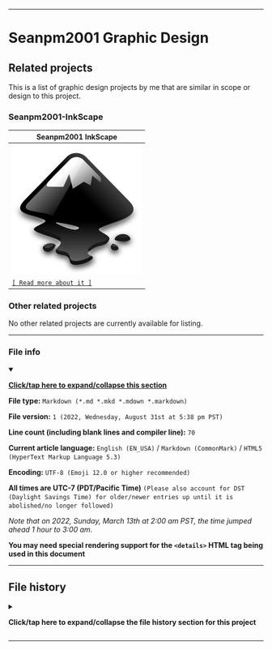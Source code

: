 
***

# Seanpm2001 Graphic Design

## Related projects

This is a list of graphic design projects by me that are similar in scope or design to this project.

### Seanpm2001-InkScape

| Seanpm2001 InkScape |
|---|
| ![/!Related_Projects/Seanpm2001-InkScape/Inkscape_logo_2.svg](/!Related_Projects/Seanpm2001-InkScape/Inkscape_logo_2.svg) |
| [` [ Read more about it ] `](/!Related_Projects/Seanpm2001-InkScape/) |

### Other related projects

No other related projects are currently available for listing.

***

### File info

<details open><summary><p lang="en"><b><u>Click/tap here to expand/collapse this section</u></b></p></summary>

**File type:** `Markdown (*.md *.mkd *.mdown *.markdown)`

**File version:** `1 (2022, Wednesday, August 31st at 5:38 pm PST)`

**Line count (including blank lines and compiler line):** `70`

**Current article language:** `English (EN_USA)` / `Markdown (CommonMark)` / `HTML5 (HyperText Markup Language 5.3)`

**Encoding:** `UTF-8 (Emoji 12.0 or higher recommended)`

**All times are UTC-7 (PDT/Pacific Time)** `(Please also account for DST (Daylight Savings Time) for older/newer entries up until it is abolished/no longer followed)`

_Note that on 2022, Sunday, March 13th at 2:00 am PST, the time jumped ahead 1 hour to 3:00 am._

**You may need special rendering support for the `<details>` HTML tag being used in this document**

</details>

***

## File history

<details><summary><p lang="en"><b>Click/tap here to expand/collapse the file history section for this project</b></p></summary>

<details><summary><p lang="en"><b>Version 1 (2022, Wednesday, August 31st at 5:38 pm PST)</b></p></summary>

**This version was made by:** [`@seanpm2001`](https://github.com/seanpm2001/)

> Changes:

- [x] Started the file
- [x] Added the title section
- [x] Added the `seanpm2001-InkScape` section
- [x] Added the `Other related projects` section
- [x] Added the `file info` section
- [x] Added the `file history` section
- [ ] No other changes in version 1

</details>

</details>

***
